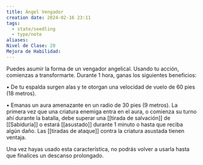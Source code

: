 ```yaml
---
title: Ángel Vengador
creation date: 2024-02-16 23:11
tags:
  - state/seedling
  - type/note
aliases: 
Nivel de Clase: 20
Mejora de Habilidad:
---
```

Puedes asumir la forma de un vengador angelical.
Usando tu acción, comienzas a transformarte. Durante 1 hora, ganas los siguientes beneficios:

• De tu espalda surgen alas y te otorgan una velocidad de vuelo de 60 pies (18 metros).

• Emanas un aura amenazante en un radio de 30 pies (9 metros). La primera vez que una criatura
enemiga entra en el aura, o comienza su turno ahí durante la batalla, debe superar una [[tirada de salvación]] de [[Sabiduría]] o estará [[asustado]] durante 1 minuto o hasta que reciba algún daño. Las [[tiradas de ataque]] contra la criatura asustada tienen ventaja.

Una vez hayas usado esta característica, no podrás volver a usarla hasta que finalices un descanso prolongado.


